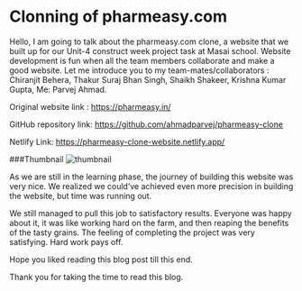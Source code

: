 # Clonning of pharmeasy.com

Hello, I am going to talk about the pharmeasy.com clone, a website that we built up for our Unit-4 construct week project task at Masai school. Website development is fun when all the team members collaborate and make a good website. Let me introduce you to my team-mates/collaborators :
Chiranjit Behera,
Thakur Suraj Bhan Singh,
Shaikh Shakeer,
Krishna Kumar Gupta,
Me: Parvej Ahmad.

Original website link : https://pharmeasy.in/

GitHub repository link: https://github.com/ahmadparvej/pharmeasy-clone

Netlify Link: https://pharmeasy-clone-website.netlify.app/

###Thumbnail
![thumbnail](https://github.com/ahmadparvej/pharmeasy-clone/blob/main/app/src/Thumbnail/screenshot.png)

As we are still in the learning phase, the journey of building this website was very nice. We realized we could’ve achieved even more precision in building the website, but time was running out.

We still managed to pull this job to satisfactory results. Everyone was happy about it, it was like working hard on the farm, and then reaping the benefits of the tasty grains. The feeling of completing the project was very satisfying. Hard work pays off.

Hope you liked reading this blog post till this end.

Thank you for taking the time to read this blog.

